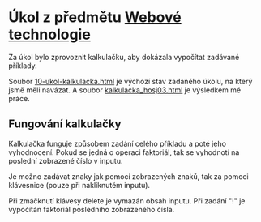 # Úkol z předmětu [Webové technologie](https://4iz268.github.io/)

Za úkol bylo zprovoznit kalkulačku, aby dokázala vypočítat zadávané příklady.

Soubor [10-ukol-kalkulacka.html](/10-ukol-kalkulacka.html) je výchozí stav zadaného úkolu, na který jsmě měli navázat. A soubor [kalkulacka_hosj03.html](/kalkulacka_hosj03.html) je výsledkem mé práce.

## Fungování kalkulačky

Kalkulačka funguje způsobem zadání celého příkladu a poté jeho vyhodnocení.
Pokud se jedná o operaci faktoriál, tak se vyhodnotí na poslední zobrazené číslo v inputu.

Je možno zadávat znaky jak pomocí zobrazených znaků, tak za pomoci klávesnice (pouze při nakliknutém inputu).

Při zmáčknutí klávesy delete je vymazán obsah inputu. Při zadání "!" je vypočítán faktoriál posledního zobrazeného čísla.
